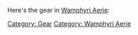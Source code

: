 Here's the gear in [Wamphyri
Aerie](:Category:_Wamphyri_Aerie "wikilink"):

[Category: Gear](Category:_Gear "wikilink") [Category: Wamphyri
Aerie](Category:_Wamphyri_Aerie "wikilink")

